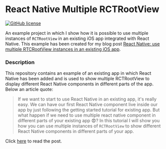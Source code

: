 # React Native Multiple RCTRootView

[![GitHub license](https://img.shields.io/badge/license-MIT-blue.svg)](https://raw.githubusercontent.com/chicio/React-Native-Multiple-RCTRootView/master/LICENSE.md)

An example project in which I show how it is possible to use multiple instances of `RCTRootView` in an existing iOS app integrated with React Native. This example has been created for my blog post  [React Native: use multiple RTCRootView instances in an existing iOS app](https://www.fabrizioduroni.it/2017/12/08/react-native-multiple-instance-rctrootview/ "React Native: use multiple RTCRootView instances in an existing iOS app").

### Description

This repository contains an example of an existing app in which React Native has been added and is used to show multiple RCTRootView to display different React Native components in different parts of the app. Below an article quote:

> If we want to start to use React Native in an existing app, it's really easy. We can have our first React
Native component live inside our app by just following the getting started tutorial for existing app. But what
happen if we need to use multiple react native component in different parts of your existing app :fearful:? In this
tutorial I will show you how you can use multiple instances of  `RCTRootView` to show different React Native components
in different parts of your app.

Click [here](https://www.fabrizioduroni.it/2017/12/08/react-native-multiple-instance-rctrootview.html "React Native: use multiple RTCRootView instances in an existing iOS app") to read the post.
